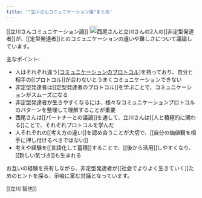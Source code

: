 ```yaml
---
title: '"立川さんコミュニケーション論"まとめ'
---
```


[[立川さんコミュニケーション論]]
<img src='https://scrapbox.io/api/pages/nishio/Claude/icon' alt='Claude.icon' height="19.5"/>西尾さんと立川さんの2人の[[非定型発達者]]が、[[定型発達者]]とのコミュニケーションの違いや難しさについて議論しています。

主なポイント:
- 人はそれぞれ違う[[コミュニケーションのプロトコル]](やり方)を持っており、自分と相手の[[プロトコル]]が合わないとうまくコミュニケーションできない
- 非定型発達者は[[定型発達者のプロトコル]]を学ぶことで、コミュニケーションがスムーズになる
- 非定型発達者が生きやすくなるには、様々なコミュニケーションプロトコルのパターンを整理して理解することが重要
- 西尾さんは[[パートナーとの議論]]を通して、立川さんは[[人と積極的に関わる]]ことで、それぞれプロトコルを学んだ
- 人それぞれの[[考え方の違い]]を認め合うことが大切で、[[自分の価値観を相手に押し付けるべきではない]]
- 考えや経験を[[言語化して蓄積]]することで、[[後から活用]]しやすくなり、[[新しい気づき]]も生まれる

お互いの経験を共有しながら、非定型発達者が[[社会でよりよく生きていく]]ためのヒントを探る、示唆に富む対話となっています。

[[立川 智也]]

